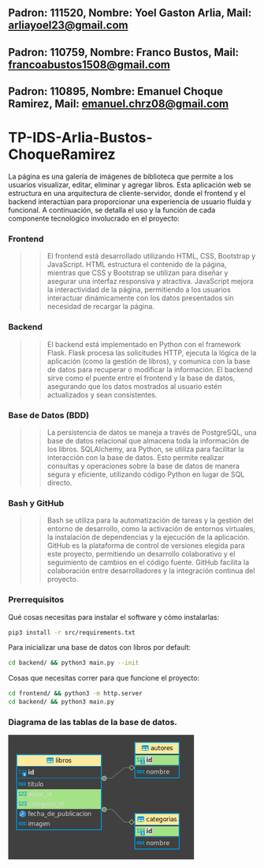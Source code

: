 ## Padron: 111520, Nombre: Yoel Gaston Arlia, Mail: arliayoel23@gmail.com

## Padron: 110759, Nombre: Franco Bustos, Mail: francoabustos1508@gmail.com

## Padron: 110895, Nombre: Emanuel Choque Ramirez, Mail: emanuel.chrz08@gmail.com

# TP-IDS-Arlia-Bustos-ChoqueRamirez
La página es una galería de imágenes de biblioteca que permite a los usuarios visualizar, editar, eliminar y agregar libros. Esta aplicación web se estructura en una arquitectura de cliente-servidor, donde el frontend y el backend interactúan para proporcionar una experiencia de usuario fluida y funcional. A continuación, se detalla el uso y la función de cada componente tecnológico involucrado en el proyecto:
### Frontend
>>El frontend está desarrollado utilizando HTML, CSS, Bootstrap y JavaScript. HTML estructura el contenido de la página, mientras que CSS y Bootstrap se utilizan para diseñar y asegurar una interfaz responsiva y atractiva. JavaScript mejora la interactividad de la página, permitiendo a los usuarios interactuar dinámicamente con los datos presentados sin necesidad de recargar la página.
### Backend
>>El backend está implementado en Python con el framework Flask. Flask procesa las solicitudes HTTP, ejecuta la lógica de la aplicación (como la gestión de libros), y comunica con la base de datos para recuperar o modificar la información. El backend sirve como el puente entre el frontend y la base de datos, asegurando que los datos mostrados al usuario estén actualizados y sean consistentes.
### Base de Datos (BDD)
>>La persistencia de datos se maneja a través de PostgreSQL, una base de datos relacional que almacena toda la información de los libros. SQLAlchemy, ara Python, se utiliza para facilitar la interacción con la base de datos. Esto permite realizar consultas y operaciones sobre la base de datos de manera segura y eficiente, utilizando código Python en lugar de SQL directo.
### Bash y GitHub
>>Bash se utiliza para la automatización de tareas y la gestión del entorno de desarrollo, como la activación de entornos virtuales, la instalación de dependencias y la ejecución de la aplicación. GitHub es la plataforma de control de versiones elegida para este proyecto, permitiendo un desarrollo colaborativo y el seguimiento de cambios en el código fuente. GitHub facilita la colaboración entre desarrolladores y la integración continua del proyecto.

### Prerrequisitos
Qué cosas necesitas para instalar el software y cómo instalarlas:

```bash
pip3 install -r src/requirements.txt
```
Para inicializar una base de datos con libros por default:
```bash
cd backend/ && python3 main.py --init
```

Cosas que necesitas correr para que funcione el proyecto: 

```bash
cd frontend/ && python3 -m http.server
cd backend/ && python3 main.py
```
### Diagrama de las tablas de la base de datos.
<div>
    <img src="img/Diagrama ERN.png"></img>
</div>
